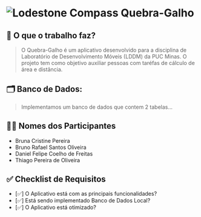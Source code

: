 # ![Lodestone Compass](https://static.wikia.nocookie.net/minecraft_gamepedia/images/b/b3/Compass_JE3_BE3.gif/revision/latest/thumbnail/width/40/height/40?cb=20201125191224) Quebra-Galho

## 📌 O que o trabalho faz? 
> O Quebra-Galho é um aplicativo desenvolvido para a disciplina de Laboratório de Desenvolvimento Móveis (LDDM) da PUC Minas. O projeto tem como objetivo auxiliar pessoas com taréfas de cálculo de área e distância.

## 🗂️ Banco de Dados:
> Implementamos um banco de dados que contem 2 tabelas...

## 👨‍💻 Nomes dos Participantes
- Bruna Cristine Pereira
- Bruno Rafael Santos Oliveira
- Daniel Felipe Coelho de Freitas
- Thiago Pereira de Oliveira

## ✅ Checklist de Requisitos
- [✅] O Aplicativo está com as principais funcionalidades?
- [✅] Está sendo implementado Banco de Dados Local?
- [✅] O Aplicativo está otimizado?
